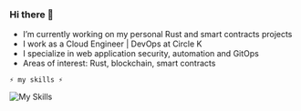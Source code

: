 ### Hi there 👋

- I’m currently working on my personal Rust and smart contracts projects
- I work as a Cloud Engineer | DevOps at Circle K
- I specialize in web application security, automation and GitOps
- Areas of interest: Rust, blockchain, smart contracts

`⚡ my skills ⚡`

![My Skills](https://skillicons.dev/icons?i=linux,pyhton,ts,solidity,rust,dotnet,angular,kubernetes,docker,azure,terraform&theme=light)
<!--
**teodorstupnicki/teodorstupnicki** is a ✨ _special_ ✨ repository because its `README.md` (this file) appears on your GitHub profile.

Here are some ideas to get you started:

- 🔭 I’m currently working on ...
- 🌱 I’m currently learning ...
- 👯 I’m looking to collaborate on ...
- 🤔 I’m looking for help with ...
- 💬 Ask me about ...
- 📫 How to reach me: ...
- 😄 Pronouns: ...
- ⚡ Fun fact: ...
-->
